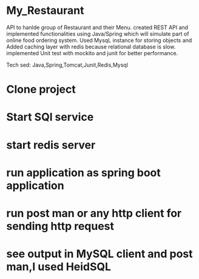 # My_Restaurant
API to hanlde group of Restaurant and their Menu.
created REST API and implemented functionalities using Java/Spring which will simulate part of online food ordering system.
 Used MysqL instance for storing objects and Added caching layer with redis because relational database is slow.
 implemented Unit test with mockito and junit for better performance.
 
 Tech sed: Java,Spring,Tomcat,Junit,Redis,Mysql



# Clone project
# Start SQl service
# start redis server
# run application as spring boot application
# run post man or any http client for sending http request
# see output in MySQL client and post man,I used HeidSQL
